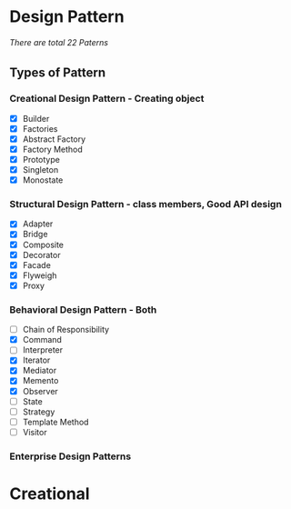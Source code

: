 # Design Pattern

###### There are total 22 Paterns

## Types of Pattern

### Creational Design Pattern - Creating object

- [X]  Builder
- [X]  Factories
  - [X]  Abstract Factory
  - [X]  Factory Method
- [X]  Prototype
- [X]  Singleton
  - [X]  Monostate

### Structural Design Pattern  - class members, Good API design

- [X]  Adapter
- [X]  Bridge
- [X]  Composite
- [X]  Decorator
- [X]  Facade
- [X]  Flyweigh
- [X]  Proxy

### Behavioral Design Pattern - Both

- [ ]  Chain of Responsibility
- [X]  Command
- [ ]  Interpreter
- [X]  Iterator
- [X]  Mediator
- [X]  Memento
- [X]  Observer
- [ ]  State
- [ ]  Strategy
- [ ]  Template Method
- [ ]  Visitor

### Enterprise Design Patterns

# Creational
